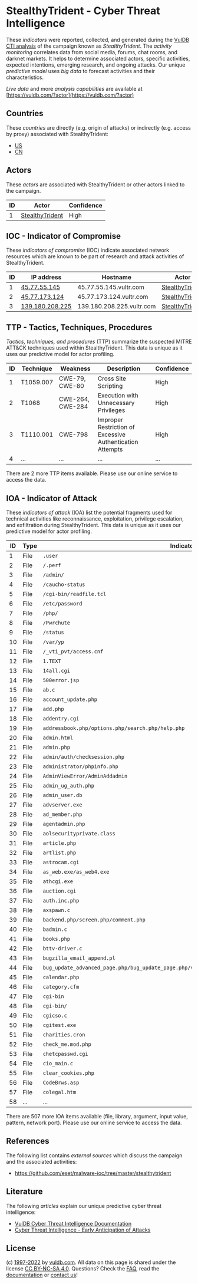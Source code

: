 # StealthyTrident - Cyber Threat Intelligence

These _indicators_ were reported, collected, and generated during the [VulDB CTI analysis](https://vuldb.com/?kb.cti) of the campaign known as _StealthyTrident_. The _activity monitoring_ correlates data from social media, forums, chat rooms, and darknet markets. It helps to determine associated actors, specific activities, expected intentions, emerging research, and ongoing attacks. Our unique _predictive model_ uses _big data_ to forecast activities and their characteristics.

_Live data_ and more _analysis capabilities_ are available at [https://vuldb.com/?actor](https://vuldb.com/?actor)

## Countries

These _countries_ are directly (e.g. origin of attacks) or indirectly (e.g. access by proxy) associated with StealthyTrident:

* [US](https://vuldb.com/?country.us)
* [CN](https://vuldb.com/?country.cn)

## Actors

These _actors_ are associated with StealthyTrident or other actors linked to the campaign.

ID | Actor | Confidence
-- | ----- | ----------
1 | [StealthyTrident](https://vuldb.com/?actor.stealthytrident) | High

## IOC - Indicator of Compromise

These _indicators of compromise_ (IOC) indicate associated network resources which are known to be part of research and attack activities of StealthyTrident.

ID | IP address | Hostname | Actor | Confidence
-- | ---------- | -------- | ----- | ----------
1 | [45.77.55.145](https://vuldb.com/?ip.45.77.55.145) | 45.77.55.145.vultr.com | [StealthyTrident](https://vuldb.com/?actor.stealthytrident) | Medium
2 | [45.77.173.124](https://vuldb.com/?ip.45.77.173.124) | 45.77.173.124.vultr.com | [StealthyTrident](https://vuldb.com/?actor.stealthytrident) | Medium
3 | [139.180.208.225](https://vuldb.com/?ip.139.180.208.225) | 139.180.208.225.vultr.com | [StealthyTrident](https://vuldb.com/?actor.stealthytrident) | Medium

## TTP - Tactics, Techniques, Procedures

_Tactics, techniques, and procedures_ (TTP) summarize the suspected MITRE ATT&CK techniques used within StealthyTrident. This data is unique as it uses our predictive model for actor profiling.

ID | Technique | Weakness | Description | Confidence
-- | --------- | -------- | ----------- | ----------
1 | T1059.007 | CWE-79, CWE-80 | Cross Site Scripting | High
2 | T1068 | CWE-264, CWE-284 | Execution with Unnecessary Privileges | High
3 | T1110.001 | CWE-798 | Improper Restriction of Excessive Authentication Attempts | High
4 | ... | ... | ... | ...

There are 2 more TTP items available. Please use our online service to access the data.

## IOA - Indicator of Attack

These _indicators of attack_ (IOA) list the potential fragments used for technical activities like reconnaissance, exploitation, privilege escalation, and exfiltration during StealthyTrident. This data is unique as it uses our predictive model for actor profiling.

ID | Type | Indicator | Confidence
-- | ---- | --------- | ----------
1 | File | `.user` | Low
2 | File | `/.perf` | Low
3 | File | `/admin/` | Low
4 | File | `/caucho-status` | High
5 | File | `/cgi-bin/readfile.tcl` | High
6 | File | `/etc/password` | High
7 | File | `/php/` | Low
8 | File | `/Pwrchute` | Medium
9 | File | `/status` | Low
10 | File | `/var/yp` | Low
11 | File | `/_vti_pvt/access.cnf` | High
12 | File | `1.TEXT` | Low
13 | File | `14all.cgi` | Medium
14 | File | `500error.jsp` | Medium
15 | File | `ab.c` | Low
16 | File | `account_update.php` | High
17 | File | `add.php` | Low
18 | File | `addentry.cgi` | Medium
19 | File | `addressbook.php/options.php/search.php/help.php` | High
20 | File | `admin.html` | Medium
21 | File | `admin.php` | Medium
22 | File | `admin/auth/checksession.php` | High
23 | File | `administrator/phpinfo.php` | High
24 | File | `AdminViewError/AdminAddadmin` | High
25 | File | `admin_ug_auth.php` | High
26 | File | `admin_user.db` | High
27 | File | `advserver.exe` | High
28 | File | `ad_member.php` | High
29 | File | `agentadmin.php` | High
30 | File | `aolsecurityprivate.class` | High
31 | File | `article.php` | Medium
32 | File | `artlist.php` | Medium
33 | File | `astrocam.cgi` | Medium
34 | File | `as_web.exe/as_web4.exe` | High
35 | File | `athcgi.exe` | Medium
36 | File | `auction.cgi` | Medium
37 | File | `auth.inc.php` | Medium
38 | File | `axspawn.c` | Medium
39 | File | `backend.php/screen.php/comment.php` | High
40 | File | `badmin.c` | Medium
41 | File | `books.php` | Medium
42 | File | `bttv-driver.c` | High
43 | File | `bugzilla_email_append.pl` | High
44 | File | `bug_update_advanced_page.php/bug_update_page.php/view_bug_advanced_page.php/view_bug_page.php` | High
45 | File | `calendar.php` | Medium
46 | File | `category.cfm` | Medium
47 | File | `cgi-bin` | Low
48 | File | `cgi-bin/` | Medium
49 | File | `cgicso.c` | Medium
50 | File | `cgitest.exe` | Medium
51 | File | `charities.cron` | High
52 | File | `check_me.mod.php` | High
53 | File | `chetcpasswd.cgi` | High
54 | File | `cio_main.c` | Medium
55 | File | `clear_cookies.php` | High
56 | File | `CodeBrws.asp` | Medium
57 | File | `colegal.htm` | Medium
58 | ... | ... | ...

There are 507 more IOA items available (file, library, argument, input value, pattern, network port). Please use our online service to access the data.

## References

The following list contains _external sources_ which discuss the campaign and the associated activities:

* https://github.com/eset/malware-ioc/tree/master/stealthytrident

## Literature

The following _articles_ explain our unique predictive cyber threat intelligence:

* [VulDB Cyber Threat Intelligence Documentation](https://vuldb.com/?kb.cti)
* [Cyber Threat Intelligence - Early Anticipation of Attacks](https://www.scip.ch/en/?labs.20201022)

## License

(c) [1997-2022](https://vuldb.com/?kb.changelog) by [vuldb.com](https://vuldb.com/?kb.about). All data on this page is shared under the license [CC BY-NC-SA 4.0](https://creativecommons.org/licenses/by-nc-sa/4.0/). Questions? Check the [FAQ](https://vuldb.com/?kb.faq), read the [documentation](https://vuldb.com/?kb) or [contact us](https://vuldb.com/?contact)!
